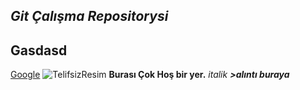 ## **_Git Çalışma Repositorysi_**
## **Gasdasd**
[Google](https://www.google.com/)
![TelifsizResim](https://cdn.pixabay.com/photo/2013/07/12/19/25/github-154769_960_720.png)
**Burası Çok Hoş bir yer.**
_italik_
**_>alıntı buraya_**
